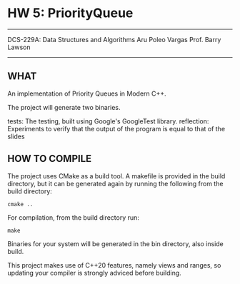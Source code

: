 # HW 5: PriorityQueue 

***

DCS-229A: Data Structures and Algorithms
Aru Poleo Vargas
Prof. Barry Lawson

***

## WHAT

An implementation of Priority Queues in Modern C++.

The project will generate two binaries.

tests: The testing, built using Google's GoogleTest library.
reflection: Experiments to verify that the output of the program is equal to that of the slides

## HOW TO COMPILE

The project uses CMake as a build tool. A makefile is provided in the build 
directory, but it can be generated again by running the following from the build 
directory:

	cmake ..

For compilation, from the build directory run:

	make 
	
Binaries for your system will be generated in the bin directory, also inside build.

This project makes use of C++20 features, namely views and ranges, so updating your compiler
is strongly adviced before building.

